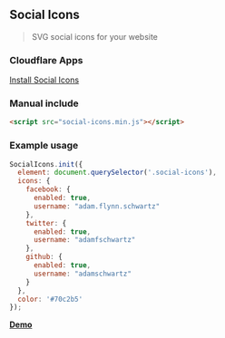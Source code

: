## Social Icons
> SVG social icons for your website

### Cloudflare Apps
[Install Social Icons](https://cloudflareapps.com/apps/social-icons/install)

### Manual include
```HTML
<script src="social-icons.min.js"></script>
```

### Example usage

```javascript
SocialIcons.init({
  element: document.querySelector('.social-icons'),
  icons: {
    facebook: {
      enabled: true,
      username: "adam.flynn.schwartz"
    },
    twitter: {
      enabled: true,
      username: "adamfschwartz"
    },
    github: {
      enabled: true,
      username: "adamschwartz"
    }
  },
  color: '#70c2b5'
});
```

__[Demo](https://rawgit.com/EagerIO/SocialIcons/master/example.html)__
